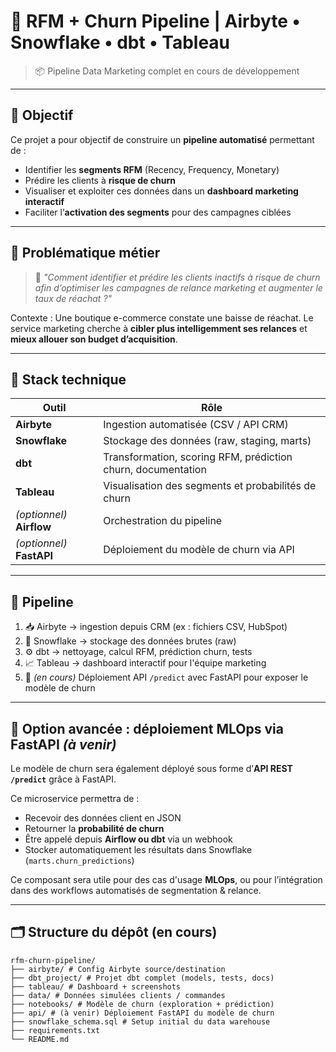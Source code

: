 # 🧠 RFM + Churn Pipeline | Airbyte • Snowflake • dbt • Tableau

> 📦 Pipeline Data Marketing complet en cours de développement

---

## 🎯 Objectif

Ce projet a pour objectif de construire un **pipeline automatisé** permettant de :

- Identifier les **segments RFM** (Recency, Frequency, Monetary)
- Prédire les clients à **risque de churn**
- Visualiser et exploiter ces données dans un **dashboard marketing interactif**
- Faciliter l’**activation des segments** pour des campagnes ciblées

---

## 🧩 Problématique métier

> 🎯 *"Comment identifier et prédire les clients inactifs à risque de churn afin d’optimiser les campagnes de relance marketing et augmenter le taux de réachat ?"*

Contexte : Une boutique e-commerce constate une baisse de réachat. Le service marketing cherche à **cibler plus intelligemment ses relances** et **mieux allouer son budget d’acquisition**.

---

## 🧱 Stack technique

| Outil         | Rôle                                                        |
|---------------|-------------------------------------------------------------|
| **Airbyte**   | Ingestion automatisée (CSV / API CRM)                      |
| **Snowflake** | Stockage des données (raw, staging, marts)                 |
| **dbt**       | Transformation, scoring RFM, prédiction churn, documentation |
| **Tableau**   | Visualisation des segments et probabilités de churn        |
| *(optionnel)* **Airflow** | Orchestration du pipeline                     |
| *(optionnel)* **FastAPI** | Déploiement du modèle de churn via API         |

---

## 🔄 Pipeline

1. 📥 Airbyte → ingestion depuis CRM (ex : fichiers CSV, HubSpot)
2. 🧊 Snowflake → stockage des données brutes (raw)
3. ⚙️ dbt → nettoyage, calcul RFM, prédiction churn, tests
4. 📈 Tableau → dashboard interactif pour l'équipe marketing
5. 🔁 *(en cours)* Déploiement API `/predict` avec FastAPI pour exposer le modèle de churn

---

## 🔐 Option avancée : déploiement MLOps via FastAPI *(à venir)*

Le modèle de churn sera également déployé sous forme d’**API REST `/predict`** grâce à FastAPI.

Ce microservice permettra de :
- Recevoir des données client en JSON
- Retourner la **probabilité de churn**
- Être appelé depuis **Airflow ou dbt** via un webhook
- Stocker automatiquement les résultats dans Snowflake (`marts.churn_predictions`)

Ce composant sera utile pour des cas d'usage **MLOps**, ou pour l’intégration dans des workflows automatisés de segmentation & relance.

---

## 🗂️ Structure du dépôt (en cours)
```
rfm-churn-pipeline/
├── airbyte/ # Config Airbyte source/destination
├── dbt_project/ # Projet dbt complet (models, tests, docs)
├── tableau/ # Dashboard + screenshots
├── data/ # Données simulées clients / commandes
├── notebooks/ # Modèle de churn (exploration + prédiction)
├── api/ # (à venir) Déploiement FastAPI du modèle de churn
├── snowflake_schema.sql # Setup initial du data warehouse
├── requirements.txt
└── README.md
```

